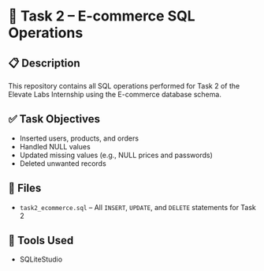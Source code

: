 # 🛒 Task 2 – E-commerce SQL Operations

## 📋 Description
This repository contains all SQL operations performed for Task 2 of the Elevate Labs Internship using the E-commerce database schema.

## ✅ Task Objectives
- Inserted users, products, and orders
- Handled NULL values
- Updated missing values (e.g., NULL prices and passwords)
- Deleted unwanted records

## 📂 Files
- `task2_ecommerce.sql` – All `INSERT`, `UPDATE`, and `DELETE` statements for Task 2

## 🧰 Tools Used
- SQLiteStudio
